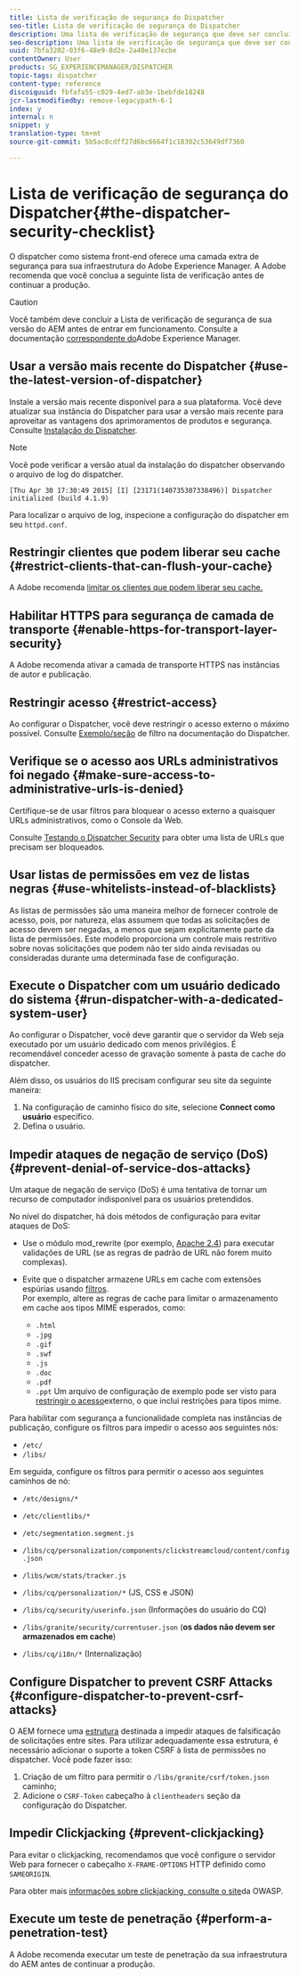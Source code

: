 ```yaml
---
title: Lista de verificação de segurança do Dispatcher
seo-title: Lista de verificação de segurança do Dispatcher
description: Uma lista de verificação de segurança que deve ser concluída antes de iniciar a produção.
seo-description: Uma lista de verificação de segurança que deve ser concluída antes de iniciar a produção.
uuid: 7bfa3202-03f6-48e9-8d2e-2a40e137ecbe
contentOwner: User
products: SG_EXPERIENCEMANAGER/DISPATCHER
topic-tags: dispatcher
content-type: reference
discoiquuid: fbfafa55-c029-4ed7-ab3e-1bebfde18248
jcr-lastmodifiedby: remove-legacypath-6-1
index: y
internal: n
snippet: y
translation-type: tm+mt
source-git-commit: 5b5ac8cdff27d6bc6664f1c18302c53649df7360

---
```



# Lista de verificação de segurança do Dispatcher{#the-dispatcher-security-checklist}

<!-- 

Comment Type: remark
Last Modified By: unknown unknown (ims-author-00AF43764F54BE740A490D44@AdobeID)
Last Modified Date: 2015-06-05T05:14:35.365-0400

<p>Food for thought listed on <a href="https://jira.corp.adobe.com/browse/DOC-5649">DOC-5649</a>. To be considered while proof-reading.</p> 
<p> </p>

 -->

O dispatcher como sistema front-end oferece uma camada extra de segurança para sua infraestrutura do Adobe Experience Manager. A Adobe recomenda que você conclua a seguinte lista de verificação antes de continuar a produção.

>[!CAUTION]
>
>Você também deve concluir a Lista de verificação de segurança de sua versão do AEM antes de entrar em funcionamento. Consulte a documentação [correspondente do](https://helpx.adobe.com/experience-manager/6-3/sites/administering/using/security-checklist.html)Adobe Experience Manager.

## Usar a versão mais recente do Dispatcher {#use-the-latest-version-of-dispatcher}

Instale a versão mais recente disponível para a sua plataforma. Você deve atualizar sua instância do Dispatcher para usar a versão mais recente para aproveitar as vantagens dos aprimoramentos de produtos e segurança. Consulte [Instalação do Dispatcher](dispatcher-install.md).

>[!NOTE]
>
>Você pode verificar a versão atual da instalação do dispatcher observando o arquivo de log do dispatcher.
>
>`[Thu Apr 30 17:30:49 2015] [I] [23171(140735307338496)] Dispatcher initialized (build 4.1.9)`
>
>Para localizar o arquivo de log, inspecione a configuração do dispatcher em seu `httpd.conf`.

## Restringir clientes que podem liberar seu cache {#restrict-clients-that-can-flush-your-cache}

A Adobe recomenda [limitar os clientes que podem liberar seu cache.](dispatcher-configuration.md#limiting-the-clients-that-can-flush-the-cache)

## Habilitar HTTPS para segurança de camada de transporte {#enable-https-for-transport-layer-security}

A Adobe recomenda ativar a camada de transporte HTTPS nas instâncias de autor e publicação.

<!-- 

Comment Type: remark
Last Modified By: unknown unknown (ims-author-00AF43764F54BE740A490D44@AdobeID)
Last Modified Date: 2015-06-26T04:41:28.841-0400

<p>Recommended to have SSL termination, front end SSL.</p> 
<p>Question is do we want to have SSL communication between dispatcher and AEM instances (publish and/or author).</p> 
<p>We might want to have two items:</p> 
<ul> 
 <li>MUST HTTPS clients -&gt; dispatcher / load balancer</li> 
 <li>NICE load balancer -&gt; dispatcher<br /> </li> 
 <li>NICE dispatcher -&gt; instances if sensitive information such as credit cards / or infrastructure requirements such as DMZ</li> 
</ul>

 -->

## Restringir acesso {#restrict-access}

Ao configurar o Dispatcher, você deve restringir o acesso externo o máximo possível. Consulte [Exemplo/seção](dispatcher-configuration.md#main-pars_184_1_title) de filtro na documentação do Dispatcher.

## Verifique se o acesso aos URLs administrativos foi negado {#make-sure-access-to-administrative-urls-is-denied}

Certifique-se de usar filtros para bloquear o acesso externo a quaisquer URLs administrativos, como o Console da Web.

Consulte [Testando o Dispatcher Security](dispatcher-configuration.md#testing-dispatcher-security) para obter uma lista de URLs que precisam ser bloqueados.

## Usar listas de permissões em vez de listas negras {#use-whitelists-instead-of-blacklists}

As listas de permissões são uma maneira melhor de fornecer controle de acesso, pois, por natureza, elas assumem que todas as solicitações de acesso devem ser negadas, a menos que sejam explicitamente parte da lista de permissões. Este modelo proporciona um controle mais restritivo sobre novas solicitações que podem não ter sido ainda revisadas ou consideradas durante uma determinada fase de configuração.

## Execute o Dispatcher com um usuário dedicado do sistema {#run-dispatcher-with-a-dedicated-system-user}

Ao configurar o Dispatcher, você deve garantir que o servidor da Web seja executado por um usuário dedicado com menos privilégios. É recomendável conceder acesso de gravação somente à pasta de cache do dispatcher.

Além disso, os usuários do IIS precisam configurar seu site da seguinte maneira:

1. Na configuração de caminho físico do site, selecione **Connect como usuário** específico.
1. Defina o usuário.

## Impedir ataques de negação de serviço (DoS) {#prevent-denial-of-service-dos-attacks}

Um ataque de negação de serviço (DoS) é uma tentativa de tornar um recurso de computador indisponível para os usuários pretendidos.

No nível do dispatcher, há dois métodos de configuração para evitar ataques de DoS: [](https://docs.adobe.com/content/docs/en/dispatcher.html#/filter (Filtros))

* Use o módulo mod_rewrite (por exemplo, [Apache 2.4](https://httpd.apache.org/docs/2.4/mod/mod_rewrite.html)) para executar validações de URL (se as regras de padrão de URL não forem muito complexas).

* Evite que o dispatcher armazene URLs em cache com extensões espúrias usando [filtros](dispatcher-configuration.md#configuring-access-to-conten-tfilter).\
   Por exemplo, altere as regras de cache para limitar o armazenamento em cache aos tipos MIME esperados, como:

   * `.html`
   * `.jpg`
   * `.gif`
   * `.swf`
   * `.js`
   * `.doc`
   * `.pdf`
   * `.ppt`
   Um arquivo de configuração de exemplo pode ser visto para [restringir o acesso](#restrict-access)externo, o que inclui restrições para tipos mime.

Para habilitar com segurança a funcionalidade completa nas instâncias de publicação, configure os filtros para impedir o acesso aos seguintes nós:

* `/etc/`
* `/libs/`

Em seguida, configure os filtros para permitir o acesso aos seguintes caminhos de nó:

* `/etc/designs/*`
* `/etc/clientlibs/*`
* `/etc/segmentation.segment.js`
* `/libs/cq/personalization/components/clickstreamcloud/content/config.json`
* `/libs/wcm/stats/tracker.js`
* `/libs/cq/personalization/*` (JS, CSS e JSON)
* `/libs/cq/security/userinfo.json` (Informações do usuário do CQ)
* `/libs/granite/security/currentuser.json` (**os dados não devem ser armazenados em cache**)

* `/libs/cq/i18n/*` (Internalização)

<!-- 

Comment Type: remark
Last Modified By: unknown unknown (ims-author-00AF43764F54BE740A490D44@AdobeID)
Last Modified Date: 2015-06-26T04:38:17.016-0400

<p>We need to highlight whether a path applies to all versions or specific ones.<br /> </p>

 -->

## Configure Dispatcher to prevent CSRF Attacks {#configure-dispatcher-to-prevent-csrf-attacks}

O AEM fornece uma [estrutura](https://helpx.adobe.com/experience-manager/6-3/sites/administering/using/security-checklist.html#verification-steps) destinada a impedir ataques de falsificação de solicitações entre sites. Para utilizar adequadamente essa estrutura, é necessário adicionar o suporte a token CSRF à lista de permissões no dispatcher. Você pode fazer isso:

1. Criação de um filtro para permitir o `/libs/granite/csrf/token.json` caminho;
1. Adicione o `CSRF-Token` cabeçalho à `clientheaders` seção da configuração do Dispatcher.

## Impedir Clickjacking {#prevent-clickjacking}

Para evitar o clickjacking, recomendamos que você configure o servidor Web para fornecer o cabeçalho `X-FRAME-OPTIONS` HTTP definido como `SAMEORIGIN`.

Para obter mais [informações sobre clickjacking, consulte o site](https://www.owasp.org/index.php/Clickjacking)da OWASP.

## Execute um teste de penetração {#perform-a-penetration-test}

A Adobe recomenda executar um teste de penetração da sua infraestrutura do AEM antes de continuar a produção.

